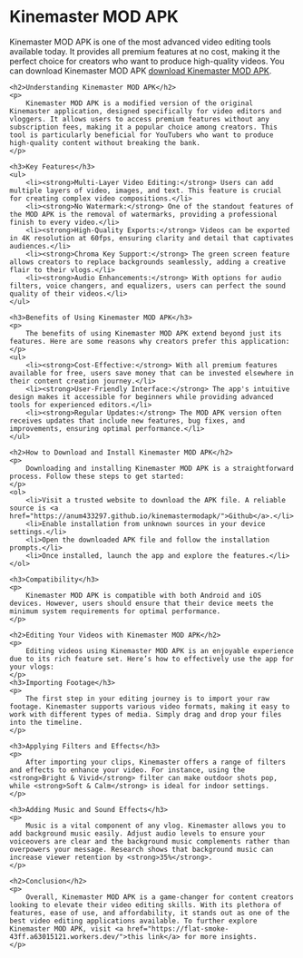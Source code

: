 <!DOCTYPE html>
<html lang="en">

<head>
    <meta charset="UTF-8">
    <meta name="viewport" content="width=device-width, initial-scale=1.0">
    <title>Kinemaster MOD APK - Video Editing at Its Best</title>
    <!-- Link to external CSS file -->
    <link rel="stylesheet" href="styles.css">
</head>

<body>
    <h1>Kinemaster MOD APK</h1>
    <p>
        Kinemaster MOD APK is one of the most advanced video editing tools available today. It provides all premium features at no cost, making it the perfect choice for creators who want to produce high-quality videos. You can download Kinemaster MOD APK <a href="https://thekinemaster.in">download Kinemaster MOD APK</a>.
    </p>

    <h2>Understanding Kinemaster MOD APK</h2>
    <p>
        Kinemaster MOD APK is a modified version of the original Kinemaster application, designed specifically for video editors and vloggers. It allows users to access premium features without any subscription fees, making it a popular choice among creators. This tool is particularly beneficial for YouTubers who want to produce high-quality content without breaking the bank.
    </p>

    <h3>Key Features</h3>
    <ul>
        <li><strong>Multi-Layer Video Editing:</strong> Users can add multiple layers of video, images, and text. This feature is crucial for creating complex video compositions.</li>
        <li><strong>No Watermark:</strong> One of the standout features of the MOD APK is the removal of watermarks, providing a professional finish to every video.</li>
        <li><strong>High-Quality Exports:</strong> Videos can be exported in 4K resolution at 60fps, ensuring clarity and detail that captivates audiences.</li>
        <li><strong>Chroma Key Support:</strong> The green screen feature allows creators to replace backgrounds seamlessly, adding a creative flair to their vlogs.</li>
        <li><strong>Audio Enhancements:</strong> With options for audio filters, voice changers, and equalizers, users can perfect the sound quality of their videos.</li>
    </ul>

    <h3>Benefits of Using Kinemaster MOD APK</h3>
    <p>
        The benefits of using Kinemaster MOD APK extend beyond just its features. Here are some reasons why creators prefer this application:
    </p>
    <ul>
        <li><strong>Cost-Effective:</strong> With all premium features available for free, users save money that can be invested elsewhere in their content creation journey.</li>
        <li><strong>User-Friendly Interface:</strong> The app's intuitive design makes it accessible for beginners while providing advanced tools for experienced editors.</li>
        <li><strong>Regular Updates:</strong> The MOD APK version often receives updates that include new features, bug fixes, and improvements, ensuring optimal performance.</li>
    </ul>

    <h2>How to Download and Install Kinemaster MOD APK</h2>
    <p>
        Downloading and installing Kinemaster MOD APK is a straightforward process. Follow these steps to get started:
    </p>
    <ol>
        <li>Visit a trusted website to download the APK file. A reliable source is <a href="https://anum433297.github.io/kinemastermodapk/">Github</a>.</li>
        <li>Enable installation from unknown sources in your device settings.</li>
        <li>Open the downloaded APK file and follow the installation prompts.</li>
        <li>Once installed, launch the app and explore the features.</li>
    </ol>

    <h3>Compatibility</h3>
    <p>
        Kinemaster MOD APK is compatible with both Android and iOS devices. However, users should ensure that their device meets the minimum system requirements for optimal performance.
    </p>

    <h2>Editing Your Videos with Kinemaster MOD APK</h2>
    <p>
        Editing videos using Kinemaster MOD APK is an enjoyable experience due to its rich feature set. Here’s how to effectively use the app for your vlogs:
    </p>
    <h3>Importing Footage</h3>
    <p>
        The first step in your editing journey is to import your raw footage. Kinemaster supports various video formats, making it easy to work with different types of media. Simply drag and drop your files into the timeline.
    </p>

    <h3>Applying Filters and Effects</h3>
    <p>
        After importing your clips, Kinemaster offers a range of filters and effects to enhance your video. For instance, using the <strong>Bright & Vivid</strong> filter can make outdoor shots pop, while <strong>Soft & Calm</strong> is ideal for indoor settings.
    </p>

    <h3>Adding Music and Sound Effects</h3>
    <p>
        Music is a vital component of any vlog. Kinemaster allows you to add background music easily. Adjust audio levels to ensure your voiceovers are clear and the background music complements rather than overpowers your message. Research shows that background music can increase viewer retention by <strong>35%</strong>.
    </p>

    <h2>Conclusion</h2>
    <p>
        Overall, Kinemaster MOD APK is a game-changer for content creators looking to elevate their video editing skills. With its plethora of features, ease of use, and affordability, it stands out as one of the best video editing applications available. To further explore Kinemaster MOD APK, visit <a href="https://flat-smoke-43ff.a63015121.workers.dev/">this link</a> for more insights.
    </p>

</body>

</html>

